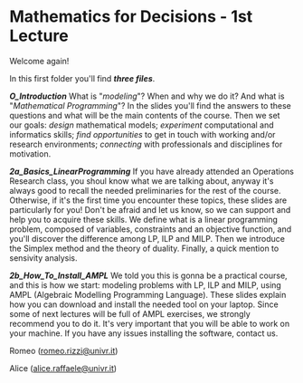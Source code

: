 # Mathematics for Decisions - 1st Lecture #

Welcome again!

In this first folder you'll find ___three files___.

___O_Introduction___
What is "_modeling_"? When and why we do it? And what is "_Mathematical Programming_"?
In the slides you'll find the answers to these questions and what will be the main contents of the course.
Then we set our goals: _design_ mathematical models; _experiment_ computational and informatics skills; _find opportunities_ to get in touch with working and/or research environments; _connecting_ with professionals and disciplines for motivation.

___2a_Basics_LinearProgramming___
If you have already attended an Operations Research class, you shoul know what we are talking about, anyway it's always good to recall the needed preliminaries for the rest of the course. Otherwise, if it's the first time you encounter these topics, these slides are particularly for you! Don't be afraid and let us know, so we can support and help you to acquire these skills.
We define what is a linear programming problem, composed of variables, constraints and an objective function, and you'll discover the difference among LP, ILP and MILP. Then we introduce the Simplex method and the theory of duality. Finally, a quick mention to sensivity analysis.

___2b_How_To_Install_AMPL___
We told you this is gonna be a practical course, and this is how we start: modeling problems with LP, ILP and MILP, using AMPL (Algebraic Modelling Programming Language). These slides explain how you can download and install the needed tool on your laptop. Since some of next lectures will be full of AMPL exercises, we strongly recommend you to do it. It's very important that you will be able to work on your machine. If you have any issues installing the software, contact us.


Romeo (romeo.rizzi@univr.it)

Alice (alice.raffaele@univr.it)
